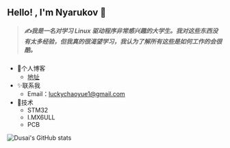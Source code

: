 ## Hello! , I'm Nyarukov 👋

> ##### ✍️我是一名对学习 Linux 驱动程序非常感兴趣的大学生。我对这些东西没有太多经验，但我真的很渴望学习，我认为了解所有这些是如何工作的会很酷。

- 🎋个人博客
  - [地址](https://nyarukov.github.io/)
- ✨联系我
  - Email：luckychaoyue1@gmail.com
- 🔭技术
  - STM32
  - I.MX6ULL
  - PCB

![Dusai's GitHub stats](https://github-readme-stats.vercel.app/api?username=nyarukov&show_icons=true&theme=shades-of-purple)
